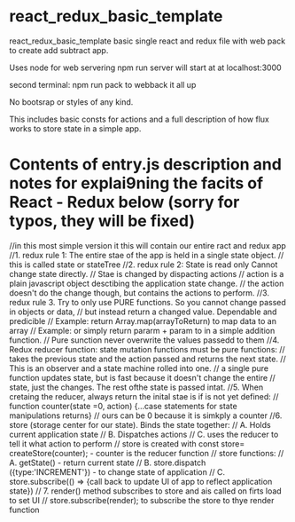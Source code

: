# react_redux_basic_template
react_redux_basic_template basic single react and redux file with web pack to create add subtract app.

Uses node for web servering 
npm run server will start at at localhost:3000

second terminal:
npm run pack to webback it all up

No bootsrap or styles of any kind. 

This includes basic consts for actions and a full description of how flux works to store state in a simple app.

# Contents of entry.js description and notes for explai9ning the facits of React - Redux below (sorry for typos, they will be fixed)

//in this most simple version it this will contain our entire ract and redux app
//1. redux rule 1: The entire stae of the app is held in a single state object.
//      this is called state or stateTree
//2. redux rule 2: State is read only Cannot change state directly. 
//    Stae is changed by dispacting actions
//    action is a plain javascript object desctibing the application state change.
//    the action doesn't do the change though, but contains the actions to perform.
//3. redux rule 3. Try to only use PURE functions. So you cannot change passed in objects or data, 
//   but instead return a changed value. Dependable and predicible
//   Example: return Array.map(arrayToReturn) to map data to an array
//   Example: or simply return pararm + param to in a simple addition function. 
//   Pure sunction never overwrite the values passedd to them
//4. Redux reducer function: state mutation functions must be pure functions:
//   takes the previous state and the action passed and returns the next state.
//   This is an observer and a state machine rolled into one. 
//   a single pure function updates state, but is fast because it doesn't change the entire
//   state, just the changes. The rest ofthe state is passed intat. 
//5. When cretaing the reducer, always return the inital stae is if is not yet defined:
//   function counter(state =0, action) {...case statements for state manipulations returns}
//   ours can be 0 because it is simkply a counter
//6. store (storage center for our state). Binds the state together:
//   A. Holds current application state
//   B. Dispatches actions
//   C. uses the reducer to tell it what action to perform
//   store is created with const store= createStore(counter); - counter is the reducer function
//   store functions:
//      A. getState() - return current state
//      B. store.dispatch ({type:'INCREMENT'}) - to change state of application
//      C. store.subscribe(() => {call back to update UI of app to reflect application state})
// 7. render() method subscribes to store and ais called on firts load to set UI 
//    store.subscribe(render); to subscribe the store to thye render function



